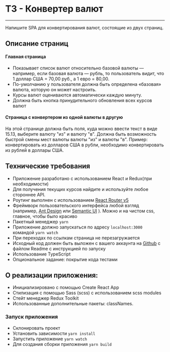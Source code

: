 # ТЗ - Конвертер валют
***

Напишите SPA для конвертирования валют, состоящие из двух страниц.

## Описание страниц
#### Главная страница
- Показывает список валют относительно базовой валюты — например, если базовая валюта — рубль, то пользователь видит, что 1 доллар США = 70,00 руб., а 1 евро = 80,00.
- По-умолчанию у пользователя должна быть определена «базовая» валюта, которую он может настроить.
- Курсы валют оцениваются автоматически каждую минуту.
- Должна быть кнопка принудительного обновления всех курсов валют

#### Страница с конвертером из одной валюты в другую
На этой странице должна быть поля, куда можно ввести текст в виде 15.13, выберите валюту "из" и валюту "в".
Должна быть возможность быстрой смены мест валюты валюты "из" и валюты "в". Пример: конвертировать из долларов США в рубли, необходимо конвертировать из рублей в доллары США.

## Технические требования
- Приложение разработано с использованием React и Redux(при необходимости)
- Для получения текущих курсов найдите и используйте любое стороннее API.
- Роутинг выполнен с использованием [React Router v5](https://github.com/remix-run/react-router/releases/tag/v5.0.0)
- Фреймворк пользовательского интерфейса любой взгляд (например, [Ant Design](https://ant.design/) или [Semantic UI](https://react.semantic-ui.com/) ).
Можно и на чистом css, главное, чтобы было красиво
- Пакетный менеджер `yarn`
- Приложение должно запускаться по адресу `localhost:3000` командой `yarn watch`
- При переходах по ссылкам страница не перезагружается
- Исходный код должен быть выложен с вашего аккаунта на [Github](https://github.com/) с файлом Readme с инструкцией по запуску
- Использование TypeScript
- Опциональное задание:
покрытие кода тестами

## О реализации приложения:
- Инициализировано с помощью Create React App
- Стилизация с помощью Sass (scss) с использованием scss modules
- Стейт менеджер Redux Toolkit
- Использованные дополнительные пакеты: classNames.

### Запуск приложения
- Склонировать проект
- Установить зависимости `yarn install`
- Запустить приложение `yarn watch`
- Для создания сборки приложения `yarn build`
